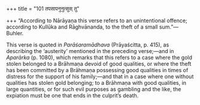 +++
title = "101 तपसापनुनुत्सुस् तु"

+++
“According to Nārāyaṇa this verse refers to an unintentional offence;
according to Kullūka and Rāghvānanda, to the theft of a small
sum.”—Buhler.

This verse is quoted in *Parāśaramādhava* (Prāyaścitta, p. 415), as
describing the ‘austerity’ mentioned in the preceding verse;—and in
*Aparārka* (p. 1080), which remarks that this refers to a case where the
gold stolen belonged to a Brāhmaṇa devoid of good qualities, or where
the theft has been committed by a Brāhmaṇa possessing good qualities in
times of distress for the support of his family;—and that in a case
where one without qualities has stolen gold belonging; to a Brāhmaṇa
with good qualities, in large quantities, or for such evil purposes as
gambling and the like, the expiation must be one that ends in the
culprit’s death.


